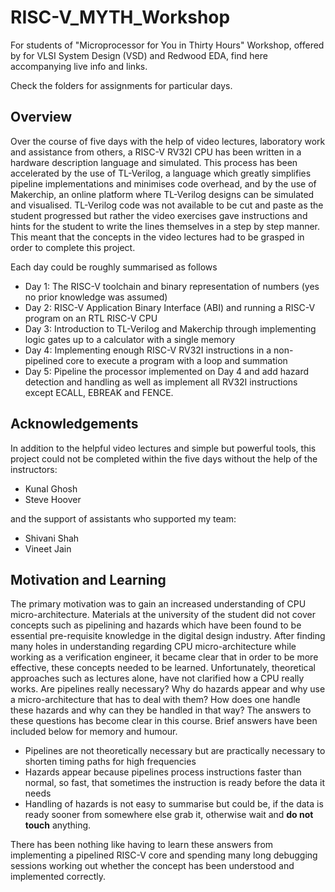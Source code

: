 # RISC-V_MYTH_Workshop

For students of "Microprocessor for You in Thirty Hours" Workshop, offered by for VLSI System Design (VSD) and Redwood EDA, find here accompanying live info and links.

Check the folders for assignments for particular days.

## Overview
Over the course of five days with the help of video lectures, laboratory work and assistance from others, a RISC-V RV32I CPU has been written in a hardware description 
language and simulated. This process has been accelerated by the use of TL-Verilog, a language which greatly simplifies pipeline implementations and minimises code overhead,
and by the use of Makerchip, an online platform where TL-Verilog designs can be simulated and visualised. TL-Verilog code was not available to be cut and paste as the student 
progressed but rather the video exercises gave instructions and hints for the student to write the lines themselves in a step by step manner. This meant that the concepts in
the video lectures had to be grasped in order to complete this project.

Each day could be roughly summarised as follows
- Day 1: The RISC-V toolchain and binary representation of numbers (yes no prior knowledge was assumed)
- Day 2: RISC-V Application Binary Interface (ABI) and running a RISC-V program on an RTL RISC-V CPU
- Day 3: Introduction to TL-Verilog and Makerchip through implementing logic gates up to a calculator with a single memory
- Day 4: Implementing enough RISC-V RV32I instructions in a non-pipelined core to execute a program with a loop and summation
- Day 5: Pipeline the processor implemented on Day 4 and add hazard detection and handling as well as implement all RV32I instructions except ECALL, EBREAK and FENCE.

## Acknowledgements
In addition to the helpful video lectures and simple but powerful tools, this project could not be completed within the five days without the help of the instructors:
- Kunal Ghosh
- Steve Hoover

and the support of assistants who supported my team:
- Shivani Shah
- Vineet Jain

## Motivation and Learning
The primary motivation was to gain an increased understanding of CPU micro-architecture. Materials at the university of the student did not cover concepts such as pipelining
and hazards which have been found to be essential pre-requisite knowledge in the digital design industry. After finding many holes in understanding regarding CPU 
micro-architecture while working as a verification engineer, it became clear that in order to be more effective, these concepts needed to be learned.
Unfortunately, theoretical approaches such as lectures alone, have not clarified how a CPU really works. Are pipelines really necessary? Why do hazards appear and why 
use a micro-architecture that has to deal with them? How does one handle these hazards and why can they be handled in that way? The answers to these
questions has become clear in this course. Brief answers have been included below for memory and humour.

- Pipelines are not theoretically necessary but are practically necessary to shorten timing paths for high frequencies
- Hazards appear because pipelines process instructions faster than normal, so fast, that sometimes the instruction is ready before the data it needs
- Handling of hazards is not easy to summarise but could be, if the data is ready sooner from somewhere else grab it, otherwise wait and **do not touch** anything.

There has been nothing like having to learn these answers from implementing a pipelined RISC-V core and spending many long debugging sessions working out whether the concept
has been understood and implemented correctly.

